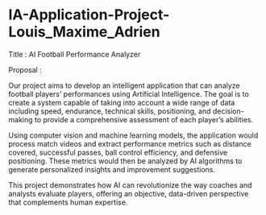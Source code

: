 # IA-Application-Project-Louis_Maxime_Adrien

Title : AI Football Performance Analyzer

Proposal :

Our project aims to develop an intelligent application that can analyze football players’ performances using Artificial Intelligence. The goal is to create a system capable of taking into account a wide range of data including speed, endurance, technical skills, positioning, and decision-making to provide a comprehensive assessment of each player’s abilities.

Using computer vision and machine learning models, the application would process match videos and extract performance metrics such as distance covered, successful passes, ball control efficiency, and defensive positioning. These metrics would then be analyzed by AI algorithms to generate personalized insights and improvement suggestions.

This project demonstrates how AI can revolutionize the way coaches and analysts evaluate players, offering an objective, data-driven perspective that complements human expertise.
